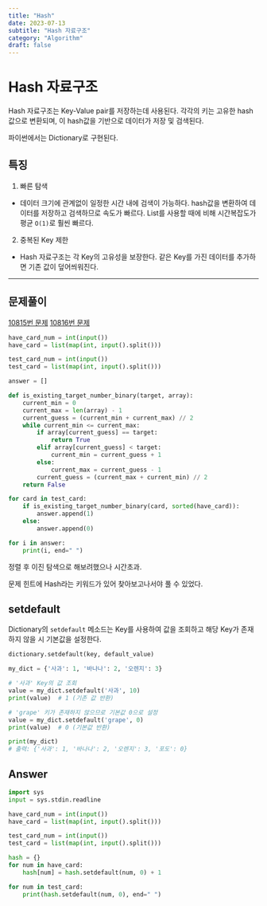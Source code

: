 ```yaml
---
title: "Hash"
date: 2023-07-13
subtitle: "Hash 자료구조"
category: "Algorithm"
draft: false
---
```


# Hash 자료구조

Hash 자료구조는 Key-Value pair를 저장하는데 사용된다. 각각의 키는 고유한 hash값으로 변환되며, 이 hash값을 기반으로 데이터가 저장 및 검색된다.

파이썬에서는 Dictionary로 구현된다.

## 특징

1. 빠른 탐색

- 데이터 크기에 관계없이 일정한 시간 내에 검색이 가능하다. hash값을 변환하여 데이터를 저장하고 검색하므로 속도가 빠르다. List를 사용할 때에 비해 시간복잡도가 평균 `O(1)`로 훨씬 빠르다.

2. 중복된 Key 제한

- Hash 자료구조는 각 Key의 고유성을 보장한다. 같은 Key를 가진 데이터를 추가하면 기존 값이 덮어씌워진다.

<hr />

## 문제풀이

[10815번 문제](https://www.acmicpc.net/problem/10815)
[10816번 문제](https://www.acmicpc.net/problem/10816)

```python
have_card_num = int(input())
have_card = list(map(int, input().split()))

test_card_num = int(input())
test_card = list(map(int, input().split()))

answer = []

def is_existing_target_number_binary(target, array):
    current_min = 0
    current_max = len(array) - 1
    current_guess = (current_min + current_max) // 2
    while current_min <= current_max:
        if array[current_guess] == target:
            return True
        elif array[current_guess] < target:
            current_min = current_guess + 1
        else:
            current_max = current_guess - 1
        current_guess = (current_max + current_min) // 2
    return False

for card in test_card:
    if is_existing_target_number_binary(card, sorted(have_card)):
        answer.append(1)
    else:
        answer.append(0)

for i in answer:
    print(i, end=" ")
```

정렬 후 이진 탐색으로 해보려했으나 시간초과.

문제 힌트에 Hash라는 키워드가 있어 찾아보고나서야 풀 수 있었다.

## setdefault

Dictionary의 `setdefault` 메소드는 Key를 사용하여 값을 조회하고 해당 Key가 존재하지 않을 시 기본값을 설정한다.

```python
dictionary.setdefault(key, default_value)

my_dict = {'사과': 1, '바나나': 2, '오렌지': 3}

# '사과' Key의 값 조회
value = my_dict.setdefault('사과', 10)
print(value)  # 1 (기존 값 반환)

# 'grape' 키가 존재하지 않으므로 기본값 0으로 설정
value = my_dict.setdefault('grape', 0)
print(value)  # 0 (기본값 반환)

print(my_dict)
# 출력: {'사과': 1, '바나나': 2, '오렌지': 3, '포도': 0}
```

## Answer

```python
import sys
input = sys.stdin.readline

have_card_num = int(input())
have_card = list(map(int, input().split()))

test_card_num = int(input())
test_card = list(map(int, input().split()))

hash = {}
for num in have_card:
    hash[num] = hash.setdefault(num, 0) + 1

for num in test_card:
    print(hash.setdefault(num, 0), end=" ")
```
